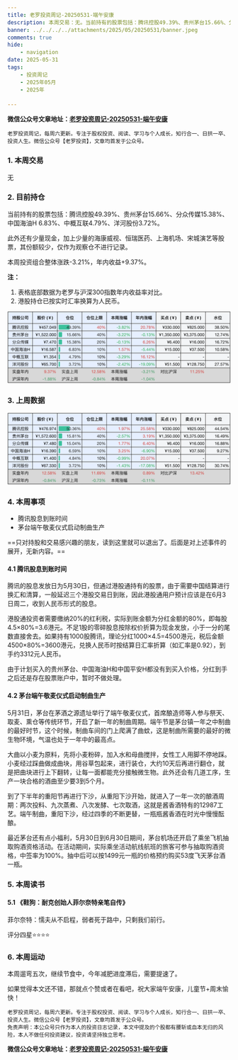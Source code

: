 ```yaml
---
title: 老罗投资周记-20250531-端午安康
description: 本周交易：无。当前持有的股票包括：腾讯控股49.39%、贵州茅台15.66%、分众传媒15.38%、中国海油H 6.83%、中概互联4.79%、洋河股份3.72%。此外还有少量现金，加上少量的海康威视、恒瑞医药、上海机场、宋城演艺等股票，其份额较少，仅作为观察仓不进行记录。本周投资组合整体涨跌-3.21%，年内收益+9.37%。
banner: ../../../../attachments/2025/05/20250531/banner.jpeg
comments: true
hide:
    - navigation
date: 2025-05-31
tags:
    - 投资周记
    - 2025年05月
    - 2025年

---
```


__微信公众号文章地址：[老罗投资周记-20250531-端午安康](https://mp.weixin.qq.com/s/lHR0XrCbhlounm6NcjDypw)__

```
老罗投资周记，每周六更新。专注于股权投资、阅读、学习与个人成长，知行合一、日拱一卒、投资人生。微信公众号【老罗投资】，文章均首发于公众号。
```

### 1. 本周交易

无

### 2. 目前持仓

当前持有的股票包括：腾讯控股49.39%、贵州茅台15.66%、分众传媒15.38%、中国海油H 6.83%、中概互联4.79%、洋河股份3.72%。

此外还有少量现金，加上少量的海康威视、恒瑞医药、上海机场、宋城演艺等股票，其份额较少，仅作为观察仓不进行记录。

本周投资组合整体涨跌<span class="green">-3.21%</span>，年内收益<span class="red">+9.37%</span>。

**注：**

1. 表格底部数据为老罗与沪深300指数年内收益率对比。
2. 港股持仓已按实时汇率换算为人民币。

![目前持仓](../../../attachments/2025/05/20250531/1.jpg)

### 3. 上周数据

![上周数据](../../../attachments/2025/05/20250531/2.jpg)

### 4. 本周事项

+ 腾讯股息到账时间
+ 茅台端午敬麦仪式启动制曲生产

==只对持股和交易感兴趣的朋友，读到这里就可以退出了。后面是对上述事件的展开，无新内容。==

#### 4.1 腾讯股息到账时间

腾讯的股息发放日为5月30日，但通过港股通持有的股票，由于需要中国结算进行换汇和清算，一般延迟三个港股交易日到账，因此港股通用户预计应该是在​​6月3日周二，收到人民币形式的股息。

港股通投资者需要缴纳20%的红利税，实际到账金额为分红金额的80%，即每股4.5×80%=3.6港元。不足1股的零碎股息按除权价折算为现金发放，小于一分的尾数直接舍去。如果持有1000股腾讯，理论分红1000×4.5=4500港元，税后金额4500×80%=3600港元，兑换人民币时按结算日汇率折算（如汇率是0.92），到手约3312元人民币。

由于计划买入的贵州茅台、中国海油H和中国平安H都没有到买入价格，分红到手之后还是存在股票账户中，暂时不做处理。

#### 4.2 茅台端午敬麦仪式启动制曲生产

5月31日，茅台在茅酒之源遗址举行了端午敬麦仪式，首席酿造师等人参与祭天、取麦、熏仓等传统环节，开启了新一年的制曲周期。端午节是茅台镇一年之中制曲的最好时节，这个时候，制曲车间的门上爬满了曲蚊，这是制曲所需要的最好的微生物环境，气温也处于一年中的最高点。

大曲以小麦为原料，先将小麦粉碎，加入水和母曲搅拌，女性工人用脚不停地踩。小麦经过踩曲做成曲块，用谷草包起来，进行装仓，大约10天后再进行翻仓，就是把曲块进行上下翻转，让每一面都能充分接触微生物。此外还会有几道工序，生产一块合格的酒曲至少要3到5个月。

到了下半年的重阳节再进行下沙，从重阳下沙开始，就进入了一年一次的酿酒周期：两次投料、九次蒸煮、八次发酵、七次取酒，这就是酱香酒特有的12987工艺。端午制曲，重阳下沙，经过四季的不断更替，一瓶瓶酱香酒在时光中慢慢酝酿。

最近茅台还有点小福利，5月30日到6月30日期间，茅台机场还开启了乘坐飞机抽取购酒资格活动。在活动期间，实际乘坐活动航线航班的旅客可参与抽取购酒资格，中签率为100%。抽中后可以按1499元一瓶的价格预约购买53度飞天茅台酒一瓶。

### 5. 本周读书

#### 5.1 《鞋狗：耐克创始人菲尔奈特亲笔自传》

菲尔奈特：懦夫从不启程，弱者死于路中，只剩我们前行。

评分四星⭐️⭐️⭐️⭐️

### 6. 本周运动

本周遛弯五次，继续节食中，今年减肥进度滞后，需要提速了。

如果觉得本文还不错，那就点个赞或者在看吧，祝大家端午安康，儿童节+周末愉快！

```
老罗投资周记，每周六更新。专注于股权投资、阅读、学习与个人成长，知行合一、日拱一卒、投资人生。微信公众号【老罗投资】，文章均首发于公众号。
免责声明：本公众号只作为本人的投资日志记录，本文中提及的个股都有腰斩或血本无归的风险，本人不做任何投资建议，投资请坚持独立思考。
```

__微信公众号文章地址：[老罗投资周记-20250531-端午安康](https://mp.weixin.qq.com/s/lHR0XrCbhlounm6NcjDypw)__